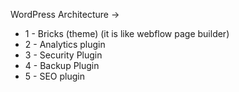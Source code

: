 WordPress Architecture → 

- 1 - Bricks (theme) (it is like webflow page builder)
- 2 - Analytics plugin
- 3 - Security Plugin
- 4 - Backup Plugin
- 5 - SEO plugin
